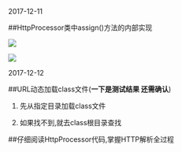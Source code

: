 2017-12-11
##HttpProcessor类中assign()方法的内部实现
![](https://github.com/t734070824/tq.java/blob/master/tq.java.how_tomcat_work/src/main/java/_ex04/1.png?raw=true)
![](https://github.com/t734070824/tq.java/blob/master/tq.java.how_tomcat_work/src/main/java/_ex04/2.png?raw=true)

2017-12-12
##URL动态加载class文件(**一下是测试结果 还需确认**)
1. 先从指定目录加载class文件
2. 如果找不到,就去class根目录查找

##仔细阅读HttpProcessor代码,掌握HTTP解析全过程